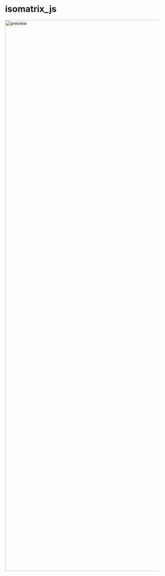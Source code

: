 # isomatrix_js

<img width="1792" alt="preview" src="https://user-images.githubusercontent.com/1111621/155583575-ff75a163-251c-45e7-bf24-258999f8f528.png">
